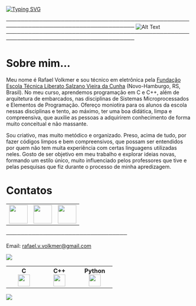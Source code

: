 [![Typing SVG](https://readme-typing-svg.demolab.com?font=Fira+Code&weight=900&size=48&duration=1500&pause=1000&color=1E9DE6&center=true&vCenter=true&multiline=true&width=1000&height=150&lines=Hello%2C+World!;I'm+Rafael+Volkmer)](https://git.io/typing-svg)

─────────────────────────────────────────────────────────────────────────────────────
![Alt Text](https://user-images.githubusercontent.com/74038190/241765440-80728820-e06b-4f96-9c9e-9df46f0cc0a5.gif)
─────────────────────────────────────────────────────────────────────────────────────
# Sobre mim...

Meu nome é Rafael Volkmer e sou técnico em eletrônica pela  [Fundação Escola Técnica Liberato Salzano Vieira da Cunha](https://www.liberato.com.br) (Novo-Hamburgo, RS, Brasil). No meu curso, aprendemos programação em C e C++, além de arquitetura de embarcados, nas disciplinas de Sistemas Microprocessados e Elementos de Programação. Ofereço moniotira para os alunos da escola nessas disciplinas e tento, ao máximo, ter uma boa didática, limpa e compreensiva, que auxilie as pessoas a adquirirem conhecimento de forma muito conceitual e não massante.

Sou criativo, mas muito metódico e organizado. Preso, acima de tudo, por fazer códigos limpos e bem compreensivos, que possam ser entendidos por quem não tem muita experiência com certas linguagens utilizadas neles. Gosto de ser objetivo em meu trabalho e explorar ideias novas, formando um estilo único, muito influenciado pelos professores que tive e pelas pesquisas que fiz durante o processo de minha apredizagem.

# Contatos

<table>
    <tbody>
        <tr>
            <td><a href="www.linkedin.com/in/rafael-volkmer-b7637922a">
            <img height="50" src="https://www.vectorlogo.zone/logos/linkedin/linkedin-ar21.svg" />
            </a></td>
            <td><a href="https://open.spotify.com/user/jj4ixeaxzhwtnqhio5xcg8cuq?si=195add63b677449f">
            <img height="50" src="https://www.vectorlogo.zone/logos/spotify/spotify-ar21.svg"/>
            </a></td>
            <td><a href="https://instagram.com/rafael.v.volkmer?igshid=MzNlNGNkZWQ4Mg==">
            <img height="50" src="https://www.vectorlogo.zone/logos/instagram/instagram-ar21.svg"/>
            </a></td>
        </tr>
    </tbody>
</table>
─────────────────────────────────

Email: rafael.v.volkmer@gmail.com

<img src="https://github-readme-stats.vercel.app/api?username=RafaelVVolkmer&show_icons=true&theme=dark"/> 
<table width="320px">
    <tbody>
        <tr valign="top">
            <td width="80px" align="center">
            <span><strong>C</strong></span><br>
            <img height="32px" src="https://cdn.jsdelivr.net/gh/devicons/devicon/icons/c/c-original.svg" />
            </td>
            <td width="80px" align="center">
            <span><strong>C++</strong></span><br>
            <img height="32" src="https://cdn.jsdelivr.net/gh/devicons/devicon/icons/cplusplus/cplusplus-original.svg" />
            </td>
            <td width="80px" align="center">
            <span><strong>Python</strong></span><br>
            <img height="32" src="https://cdn.jsdelivr.net/gh/devicons/devicon/icons/python/python-original.svg" />
            </td>
        </tr>
    </tbody>
</table>

<img src="https://github-readme-stats.vercel.app/api/top-langs?username=RafaelVVolkmer&layout=compact&theme=dark"/>
